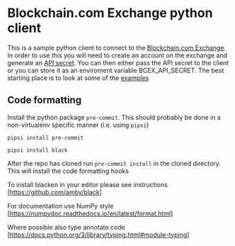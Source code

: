 Blockchain.com Exchange python client
=====================================

This is a sample python client to connect to the [Blockchain.com Exchange](https://exchange.blockchain.com). In order to use this you will need to create an account on the exchange and generate an [API secret](https://exchange.blockchain.com/settings/api). You can then either pass the API secret to the client or you can store it as an enviroment variable BCEX_API_SECRET. The best starting place is to look at some of the [examples](https://github.com/simon-bc/bcex/tree/master/examples)

Code formatting
---------------

Install the python package `pre-commit`. This should probably be done in a
non-virtualenv specific manner (i.e. using `pipsi`)

```pipsi install pre-commit ```

```pipsi install black```

After the repo has cloned run
```pre-commit install``` in the cloned directory. This will install the code
formatting hooks

To install blacken in your editor please see instructions
[https://github.com/ambv/black]

For documentation use NumPy style [https://numpydoc.readthedocs.io/en/latest/format.html]

Where possible also type annotate code [https://docs.python.org/3/library/typing.html#module-typing]

